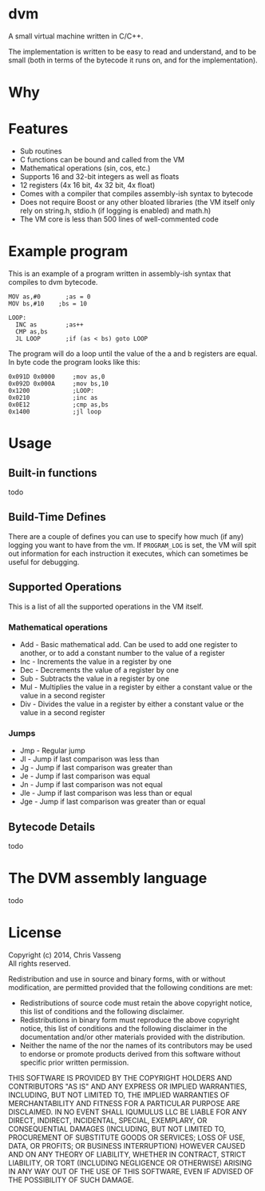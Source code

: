 dvm
===

A small virtual machine written in C/C++.

The implementation is written to be easy to read and understand, and to be small (both in terms of the bytecode it runs on, and for the implementation). 

# Why

# Features
 * Sub routines
 * C functions can be bound and called from the VM
 * Mathematical operations (sin, cos, etc.)
 * Supports 16 and 32-bit integers as well as floats
 * 12 registers (4x 16 bit, 4x 32 bit, 4x float)
 * Comes with a compiler that compiles assembly-ish syntax to bytecode
 * Does not require Boost or any other bloated libraries (the VM itself only rely on string.h, stdio.h (if logging is enabled) and math.h)
 * The VM core is less than 500 lines of well-commented code

# Example program

This is an example of a program written in assembly-ish syntax 
that compiles to dvm bytecode. 

    
    MOV as,#0	    ;as = 0
    MOV bs,#10    ;bs = 10
     
    LOOP: 				
	  INC as        ;as++
	  CMP as,bs 			
	  JL LOOP       ;if (as < bs) goto LOOP

The program will do a loop until the value of the a and b registers are equal. 
In byte code the program looks like this:

    0x091D 0x0000     ;mov as,0
    0x092D 0x000A     ;mov bs,10
    0x1200            ;LOOP:
    0x0210            ;inc as
    0x0E12            ;cmp as,bs
    0x1400            ;jl loop

# Usage

## Built-in functions

todo

## Build-Time Defines 

There are a couple of defines you can use to specify how much (if any) logging
you want to have from the vm. If `PROGRAM_LOG` is set, the VM will spit out 
information for each instruction it executes, which can sometimes be useful
for debugging.

## Supported Operations
This is a list of all the supported operations in the VM itself. 

### Mathematical operations
 * Add - Basic mathematical add. Can be used to add one register to another, or 
 to add a constant number to the value of a register
 * Inc - Increments the value in a register by one
 * Dec - Decrements the value of a register by one
 * Sub - Subtracts the value in a register by one
 * Mul - Multiplies the value in a register by either a constant value or the value in a second register
 * Div - Divides the value in a register by either a constant value or the value in a second register

### Jumps
 * Jmp - Regular jump
 * Jl - Jump if last comparison was less than
 * Jg - Jump if last comparison was greater than
 * Je - Jump if last comparison was equal
 * Jn - Jump if last comparison was not equal
 * Jle - Jump if last comparison was less than or equal
 * Jge - Jump if last comparison was greater than or equal

## Bytecode Details

todo

# The DVM assembly language

todo

# License

Copyright (c) 2014, Chris Vasseng  
All rights reserved.

Redistribution and use in source and binary forms, with or without
modification, are permitted provided that the following conditions are met:
 * Redistributions of source code must retain the above copyright notice, this list of conditions and the following disclaimer.
 * Redistributions in binary form must reproduce the above copyright notice, this list of conditions and the following disclaimer in the documentation and/or other materials provided with the distribution.
 * Neither the name of the <organization> nor the names of its contributors may be used to endorse or promote products derived from this software without specific prior written permission.

THIS SOFTWARE IS PROVIDED BY THE COPYRIGHT HOLDERS AND CONTRIBUTORS "AS IS" AND
ANY EXPRESS OR IMPLIED WARRANTIES, INCLUDING, BUT NOT LIMITED TO, THE IMPLIED
WARRANTIES OF MERCHANTABILITY AND FITNESS FOR A PARTICULAR PURPOSE ARE
DISCLAIMED. IN NO EVENT SHALL IQUMULUS LLC BE LIABLE FOR ANY
DIRECT, INDIRECT, INCIDENTAL, SPECIAL, EXEMPLARY, OR CONSEQUENTIAL DAMAGES
(INCLUDING, BUT NOT LIMITED TO, PROCUREMENT OF SUBSTITUTE GOODS OR SERVICES;
LOSS OF USE, DATA, OR PROFITS; OR BUSINESS INTERRUPTION) HOWEVER CAUSED AND
ON ANY THEORY OF LIABILITY, WHETHER IN CONTRACT, STRICT LIABILITY, OR TORT
(INCLUDING NEGLIGENCE OR OTHERWISE) ARISING IN ANY WAY OUT OF THE USE OF THIS
SOFTWARE, EVEN IF ADVISED OF THE POSSIBILITY OF SUCH DAMAGE.
